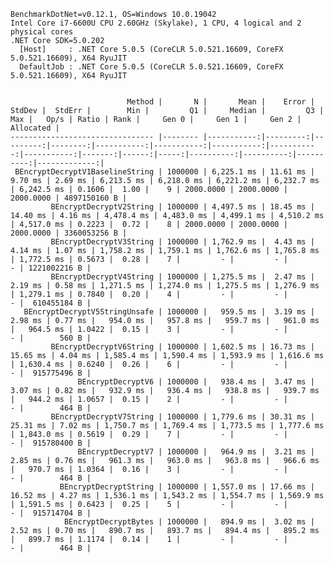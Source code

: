 
    BenchmarkDotNet=v0.12.1, OS=Windows 10.0.19042
    Intel Core i7-6600U CPU 2.60GHz (Skylake), 1 CPU, 4 logical and 2 physical cores
    .NET Core SDK=5.0.202
      [Host]     : .NET Core 5.0.5 (CoreCLR 5.0.521.16609, CoreFX 5.0.521.16609), X64 RyuJIT
      DefaultJob : .NET Core 5.0.5 (CoreCLR 5.0.521.16609, CoreFX 5.0.521.16609), X64 RyuJIT


                              Method |       N |       Mean |    Error |   StdDev |  StdErr |        Min |         Q1 |     Median |         Q3 |        Max |   Op/s | Ratio | Rank |     Gen 0 |     Gen 1 |     Gen 2 |    Allocated |
    -------------------------------- |-------- |-----------:|---------:|---------:|--------:|-----------:|-----------:|-----------:|-----------:|-----------:|-------:|------:|-----:|----------:|----------:|----------:|-------------:|
     BEncryptDecryptV1BaselineString | 1000000 | 6,225.1 ms | 11.61 ms |  9.70 ms | 2.69 ms | 6,213.5 ms | 6,218.0 ms | 6,221.2 ms | 6,232.7 ms | 6,242.5 ms | 0.1606 |  1.00 |    9 | 2000.0000 | 2000.0000 | 2000.0000 | 4897150160 B |
             BEncryptDecryptV2String | 1000000 | 4,497.5 ms | 18.45 ms | 14.40 ms | 4.16 ms | 4,478.4 ms | 4,483.0 ms | 4,499.1 ms | 4,510.2 ms | 4,517.0 ms | 0.2223 |  0.72 |    8 | 2000.0000 | 2000.0000 | 2000.0000 | 3360053256 B |
             BEncryptDecryptV3String | 1000000 | 1,762.9 ms |  4.43 ms |  4.14 ms | 1.07 ms | 1,758.2 ms | 1,759.1 ms | 1,762.6 ms | 1,765.8 ms | 1,772.5 ms | 0.5673 |  0.28 |    7 |         - |         - |         - | 1221002216 B |
             BEncryptDecryptV4String | 1000000 | 1,275.5 ms |  2.47 ms |  2.19 ms | 0.58 ms | 1,271.5 ms | 1,274.0 ms | 1,275.5 ms | 1,276.9 ms | 1,279.1 ms | 0.7840 |  0.20 |    4 |         - |         - |         - |  610455184 B |
       BEncryptDecryptV5StringUnsafe | 1000000 |   959.5 ms |  3.19 ms |  2.98 ms | 0.77 ms |   954.0 ms |   957.8 ms |   959.7 ms |   961.0 ms |   964.5 ms | 1.0422 |  0.15 |    3 |         - |         - |         - |        560 B |
             BEncryptDecryptV6String | 1000000 | 1,602.5 ms | 16.73 ms | 15.65 ms | 4.04 ms | 1,585.4 ms | 1,590.4 ms | 1,593.9 ms | 1,616.6 ms | 1,630.4 ms | 0.6240 |  0.26 |    6 |         - |         - |         - |  915775496 B |
                   BEncryptDecryptV6 | 1000000 |   938.4 ms |  3.47 ms |  3.07 ms | 0.82 ms |   932.9 ms |   936.4 ms |   938.8 ms |   939.7 ms |   944.2 ms | 1.0657 |  0.15 |    2 |         - |         - |         - |        464 B |
             BEncryptDecryptV7String | 1000000 | 1,779.6 ms | 30.31 ms | 25.31 ms | 7.02 ms | 1,750.7 ms | 1,769.4 ms | 1,773.5 ms | 1,777.6 ms | 1,843.0 ms | 0.5619 |  0.29 |    7 |         - |         - |         - |  915780400 B |
                   BEncryptDecryptV7 | 1000000 |   964.9 ms |  3.21 ms |  2.85 ms | 0.76 ms |   961.3 ms |   963.0 ms |   963.8 ms |   966.6 ms |   970.7 ms | 1.0364 |  0.16 |    3 |         - |         - |         - |        464 B |
               BEncryptDecryptString | 1000000 | 1,557.0 ms | 17.66 ms | 16.52 ms | 4.27 ms | 1,536.1 ms | 1,543.2 ms | 1,554.7 ms | 1,569.9 ms | 1,591.5 ms | 0.6423 |  0.25 |    5 |         - |         - |         - |  915714704 B |
                BEncryptDecryptBytes | 1000000 |   894.9 ms |  3.02 ms |  2.52 ms | 0.70 ms |   890.7 ms |   893.7 ms |   894.4 ms |   895.2 ms |   899.7 ms | 1.1174 |  0.14 |    1 |         - |         - |         - |        464 B |
